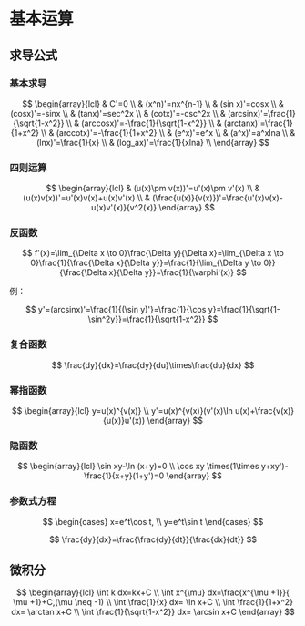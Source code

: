 # 基本运算

## 求导公式

### 基本求导

$$
\begin{array}{lcl}
& C'=0 \\
& (x^n)'=nx^{n-1} \\
& (sin x)'=cosx \\
& (cosx)'=-sinx \\
& (tanx)'=sec^2x \\
& (cotx)'=-csc^2x \\
& (arcsinx)'=\frac{1}{\sqrt{1-x^2}} \\
& (arccosx)'=-\frac{1}{\sqrt{1-x^2}} \\
& (arctanx)'=\frac{1}{1+x^2} \\
& (arccotx)'=-\frac{1}{1+x^2} \\
& (e^x)'=e^x \\
& (a^x)'=a^xlna \\
& (lnx)'=\frac{1}{x} \\
& (log_ax)'=\frac{1}{xlna} \\
\end{array}
$$

### 四则运算

$$
\begin{array}{lcl}
& (u(x)\pm v(x))'=u'(x)\pm v'(x) \\
& (u(x)v(x))'=u'(x)v(x)+u(x)v'(x) \\
& (\frac{u(x)}{v(x)})'=\frac{u'(x)v(x)-u(x)v'(x)}{v^2(x)}
\end{array}
$$

### 反函数

$$
f'(x)=\lim_{\Delta x \to 0}\frac{\Delta y}{\Delta x}=\lim_{\Delta x \to 0}\frac{1}{\frac{\Delta x}{\Delta y}}=\frac{1}{\lim_{\Delta y \to 0}}{\frac{\Delta x}{\Delta y}}=\frac{1}{\varphi'(x)}
$$

例：

$$
y'=(arcsinx)'=\frac{1}{(\sin y)'}=\frac{1}{\cos y}=\frac{1}{\sqrt{1-\sin^2y}}=\frac{1}{\sqrt{1-x^2}}
$$

### 复合函数

$$
\frac{dy}{dx}=\frac{dy}{du}\times\frac{du}{dx}
$$

### 幂指函数

$$
\begin{array}{lcl}
y=u(x)^{v(x)} \\
y'=u(x)^{v(x)}(v'(x)\ln u(x)+\frac{v(x)}{u(x)}u'(x))
\end{array}
$$

### 隐函数

$$
\begin{array}{lcl}
\sin xy-\ln (x+y)=0 \\
\cos xy \times(1\times y+xy')-\frac{1}{x+y}(1+y')=0
\end{array}
$$

### 参数式方程

$$
\begin{cases}
x=e^t\cos t, \\
y=e^t\sin t
\end{cases}
$$

$$
\frac{dy}{dx}=\frac{\frac{dy}{dt}}{\frac{dx}{dt}}
$$

## 微积分

$$
\begin{array}{lcl}
\int k dx=kx+C \\
\int x^{\mu} dx=\frac{x^{\mu +1}}{ \mu +1}+C,(\mu  \neq -1) \\
\int \frac{1}{x} dx= \ln x+C \\
\int \frac{1}{1+x^2} dx= \arctan x+C \\
\int \frac{1}{\sqrt{1-x^2}} dx= \arcsin x+C
\end{array}
$$
